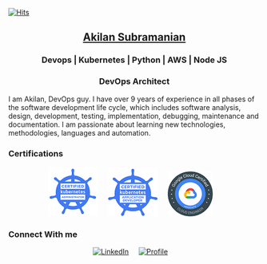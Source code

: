 [![Hits](https://hits.seeyoufarm.com/api/count/incr/badge.svg?url=https%3A%2F%2Fgithub.com%2Fakilans&count_bg=%2379C83D&title_bg=%23555555&icon=&icon_color=%23E7E7E7&title=hits&edge_flat=false)](https://hits.seeyoufarm.com)

## <p align="center"><a href="http://akilans.github.io/">Akilan Subramanian</a></p>

### <p align="center">Devops | Kubernetes | Python | AWS | Node JS</p>

### <p align="center">DevOps Architect</p>

I am Akilan, DevOps guy. I have over 9 years of experience in all phases of the software development life cycle, which includes software analysis, design, development, testing, implementation, debugging, maintenance and documentation. I am passionate about learning new technologies, methodologies, languages and automation.

### Certifications

<p align="center">
  <a href="#"><img src="https://raw.githubusercontent.com/akilans/akilans.github.io/master/images/logo_cka.png" alt="Certified Kubernetes Administrator"></a>
  &nbsp; &nbsp;
  <a href="#"><img src="https://raw.githubusercontent.com/akilans/akilans.github.io/master/images/logo_ckad.png" alt="Certified Kubernetes Application Developer"></a>
  &nbsp; &nbsp;
   <a href="#"><img src="https://raw.githubusercontent.com/akilans/akilans.github.io/master/images/logo_gcp.png" alt="Google Cloud Associate Engineer"></a>
  &nbsp; &nbsp;
</p>

### Connect With me 

<p align="center">
  <a href="https://www.linkedin.com/in/akilans/"><img src="https://www.iconfinder.com/data/icons/social-media-icons-the-circle-set/48/linkedin_circle-512.png" width="60" height="60" alt="LinkedIn"></a>
  &nbsp; &nbsp;
  <a href="http://akilans.github.io/"><img src="https://github.githubassets.com/images/modules/logos_page/GitHub-Mark.png" width="70" height="70" alt="Profile"></a>
  &nbsp; &nbsp;
</p>
